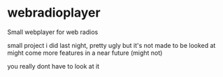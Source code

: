 # webradioplayer
Small webplayer for web radios

small project i did last night, pretty ugly but it's not made to be looked at
might come more features in a near future (might not)

you really dont have to look at it
